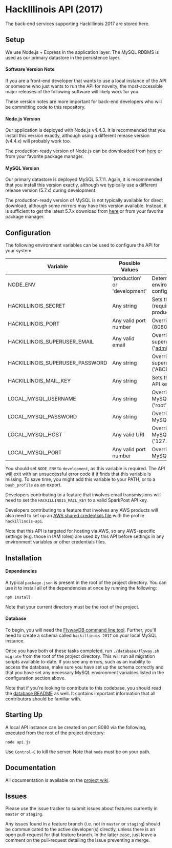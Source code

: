 # HackIllinois API (2017)

The back-end services supporting HackIllinois 2017 are stored here.

## Setup

We use Node.js + Express in the application layer. The MySQL RDBMS is used as
our primary datastore in the persistence layer.

####  Software Version Note

If you are a front-end developer that wants to use a local instance of the API
or someone who just wants to run the API for novelty, the most-accessible
major releases of the following software will likely work for you.

These version notes are more important for back-end developers who will be committing
code to this repository.

#### Node.js Version

Our application is deployed with Node.js v4.4.3. It is recommended that you install
this version exactly, although using a different release version (v4.4.x) will
probably work too.

The production-ready version of Node.js can be downloaded from [here](https://nodejs.org/dist/v4.4.3/) or from your favorite package manager.

#### MySQL Version

Our primary datastore is deployed MySQL 5.7.11. Again, it is recommended that you
install this version exactly, although we typically use a different release version
(5.7.x) during development.

The production-ready version of MySQL is not typically available for direct download,
although some mirrors may have this version available. Instead, it is sufficient to
get the latest 5.7.x download from [here](http://dev.mysql.com/downloads/mysql/) or
from your favorite package manager.

## Configuration

The following environment variables can be used to configure the API for your system:

| Variable | Possible Values | Purpose |
| -------- | --------------- | ------- |
| NODE_ENV | 'production' or 'development' | Determines how environment should be configured |
| HACKILLINOIS_SECRET | Any string | Sets the master secret (required on production) |
| HACKILLINOIS_PORT | Any valid port number | Overrides default port (8080) |
| HACKILLINOIS_SUPERUSER_EMAIL | Any valid email | Overrides the default superuser email ('admin@example.com') |
| HACKILLINOIS_SUPERUSER_PASSWORD | Any string | Overrides the default superuser password ('ABCD1234!') |
| HACKILLINOIS_MAIL_KEY | Any string | Sets the mail service API key |
| LOCAL_MYSQL_USERNAME | Any string | Overrides default MySQL username ('root') |
| LOCAL_MYSQL_PASSWORD | Any string | Overrides default MySQL password ('') |
| LOCAL_MYSQL_HOST | Any valid URI | Overrides default MySQL host ('127.0.0.1') |
| LOCAL_MYSQL_PORT | Any valid port number | Overrides default MySQL port (3306) |

You should set `NODE_ENV` to `development`, as this variable is required. The API
will exit with an unsuccessful error code if it finds that this variable is missing.
To save time, you might add this variable to your PATH, or to a `bash_profile` as
an export.

Developers contributing to a feature that involves email transmissions
will need to set the `HACKILLINOIS_MAIL_KEY` to a valid SparkPost API key.

Developers contributing to a feature that involves any AWS
products will also need to set up an
[AWS shared credentials file](http://docs.aws.amazon.com/AWSJavaScriptSDK/guide/node-configuring.html)
with the profile `hackillinois-api`.

Note that this API is targeted for hosting via AWS, so any AWS-specific settings
(e.g. those in IAM roles) are used by this API before settings in any environment
variables or other credentials files.

## Installation

#### Dependencies
A typical `package.json` is present in the root of the project directory. You can
use it to install all of the dependencies at once by running the following:

```
npm install
```

Note that your current directory must be the root of the project.

#### Database

To begin, you will need the [FlywayDB command line tool](http://flywaydb.org/documentation/commandline/).
Further, you'll need to create a schema called `hackillinois-2017` on your local MySQL instance.

Once you have both of these tasks completed, run `./database/flyway.sh migrate`
from the root of the project directory. This will run all migration scripts available to-date.
If you see any errors, such as an inability to access the database, make sure you have
set up the schema correctly and that you have set any necessary MySQL environment
variables listed in the configuration section above.

Note that if you're looking to contribute to this codebase, you should read the
[database README](/database/README.md) as well. It contains important information that all
contributors should be familiar with.

## Starting Up

A local API instance can be created on port 8080 via the following, executed from
the root of the project directory:

```
node api.js
```

Use `Control-C` to kill the server. Note that `node` must be on your path.

## Documentation

All documentation is available on the [project wiki](https://github.com/HackIllinois/api-2017/wiki).

## Issues

Please use the issue tracker to submit issues about features currently in `master`
or `staging`.

Any issues found in a feature branch (i.e. not in `master` or `staging`)
should be communicated to the active developer(s) directly, unless there is an open
pull-request for that feature branch. In the latter case, just leave a comment on
the pull-request detailing the issue preventing a merge.
